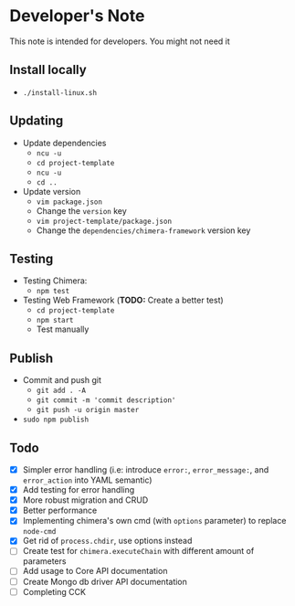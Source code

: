 # Developer's Note
This note is intended for developers. You might not need it

## Install locally
* `./install-linux.sh`

## Updating
* Update dependencies
    - `ncu -u`
    - `cd project-template`
    - `ncu -u`
    - `cd ..`
* Update version
    - `vim package.json`
    - Change the `version` key
    - `vim project-template/package.json`
    - Change the `dependencies/chimera-framework` version key

## Testing
* Testing Chimera:
    - `npm test`
* Testing Web Framework (__TODO:__ Create a better test)
    - `cd project-template`
    - `npm start`
    - Test manually

## Publish
* Commit and push git
    - `git add . -A`
    - `git commit -m 'commit description'`
    - `git push -u origin master`
* `sudo npm publish`

## Todo
* [x] Simpler error handling (i.e: introduce `error:`, `error_message:`, and `error_action` into YAML semantic)
* [x] Add testing for error handling
* [x] More robust migration and CRUD
* [x] Better performance
* [x] Implementing chimera's own cmd (with `options` parameter) to replace `node-cmd`
* [x] Get rid of `process.chdir`, use options instead
* [ ] Create test for `chimera.executeChain` with different amount of parameters
* [ ] Add usage to Core API documentation
* [ ] Create Mongo db driver API documentation
* [ ] Completing CCK
